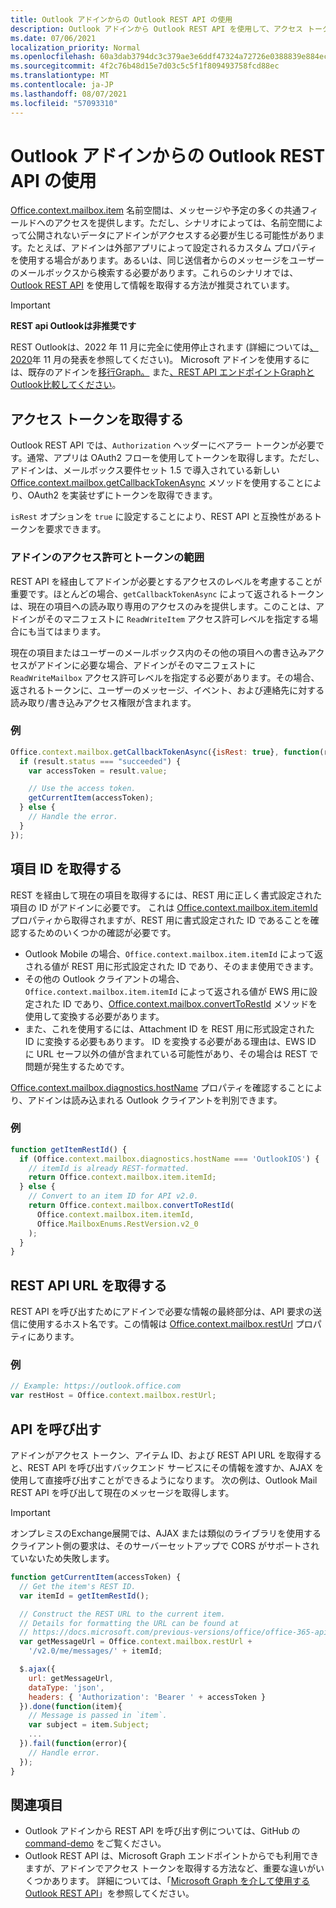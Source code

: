 ```yaml
---
title: Outlook アドインからの Outlook REST API の使用
description: Outlook アドインから Outlook REST API を使用して、アクセス トークンを取得する方法について説明します。
ms.date: 07/06/2021
localization_priority: Normal
ms.openlocfilehash: 60a3dab3794dc3c379ae3e6ddf47324a72726e0388839e884ec272c868bdec35
ms.sourcegitcommit: 4f2c76b48d15e7d03c5c5f1f809493758fcd88ec
ms.translationtype: MT
ms.contentlocale: ja-JP
ms.lasthandoff: 08/07/2021
ms.locfileid: "57093310"
---
```

# <a name="use-the-outlook-rest-apis-from-an-outlook-add-in"></a>Outlook アドインからの Outlook REST API の使用

[Office.context.mailbox.item](../reference/objectmodel/preview-requirement-set/office.context.mailbox.item.md) 名前空間は、メッセージや予定の多くの共通フィールドへのアクセスを提供します。ただし、シナリオによっては、名前空間によって公開されないデータにアドインがアクセスする必要が生じる可能性があります。たとえば、アドインは外部アプリによって設定されるカスタム プロパティを使用する場合があります。あるいは、同じ送信者からのメッセージをユーザーのメールボックスから検索する必要があります。これらのシナリオでは、[Outlook REST API](/outlook/rest) を使用して情報を取得する方法が推奨されています。

> [!IMPORTANT]
> **REST api Outlookは非推奨です**
>
> REST Outlookは、2022 年 11 月に完全に使用停止されます (詳細については[、2020](https://developer.microsoft.com/graph/blogs/outlook-rest-api-v2-0-deprecation-notice/)年 11 月の発表を参照してください)。 Microsoft アドインを使用するには、既存のアドインを[移行Graph。](/outlook/rest#outlook-rest-api-via-microsoft-graph) また[、REST API エンドポイントGraphとOutlook比較してください](/outlook/rest/compare-graph)。

## <a name="get-an-access-token"></a>アクセス トークンを取得する

Outlook REST API では、`Authorization` ヘッダーにベアラー トークンが必要です。通常、アプリは OAuth2 フローを使用してトークンを取得します。ただし、アドインは、メールボックス要件セット 1.5 で導入されている新しい [Office.context.mailbox.getCallbackTokenAsync](../reference/objectmodel/preview-requirement-set/office.context.mailbox.md#methods) メソッドを使用することにより、OAuth2 を実装せずにトークンを取得できます。

`isRest` オプションを `true` に設定することにより、REST API と互換性があるトークンを要求できます。

### <a name="add-in-permissions-and-token-scope"></a>アドインのアクセス許可とトークンの範囲

REST API を経由してアドインが必要とするアクセスのレベルを考慮することが重要です。ほとんどの場合、`getCallbackTokenAsync` によって返されるトークンは、現在の項目への読み取り専用のアクセスのみを提供します。このことは、アドインがそのマニフェストに `ReadWriteItem` アクセス許可レベルを指定する場合にも当てはまります。

現在の項目またはユーザーのメールボックス内のその他の項目への書き込みアクセスがアドインに必要な場合、アドインがそのマニフェストに `ReadWriteMailbox` アクセス許可レベルを指定する必要があります。その場合、返されるトークンに、ユーザーのメッセージ、イベント、および連絡先に対する読み取り/書き込みアクセス権限が含まれます。

### <a name="example"></a>例

```js
Office.context.mailbox.getCallbackTokenAsync({isRest: true}, function(result){
  if (result.status === "succeeded") {
    var accessToken = result.value;

    // Use the access token.
    getCurrentItem(accessToken);
  } else {
    // Handle the error.
  }
});
```

## <a name="get-the-item-id"></a>項目 ID を取得する

REST を経由して現在の項目を取得するには、REST 用に正しく書式設定された項目の ID がアドインに必要です。 これは [Office.context.mailbox.item.itemId](../reference/objectmodel/preview-requirement-set/office.context.mailbox.item.md#properties) プロパティから取得されますが、REST 用に書式設定された ID であることを確認するためのいくつかの確認が必要です。

- Outlook Mobile の場合、`Office.context.mailbox.item.itemId` によって返される値が REST 用に形式設定された ID であり、そのまま使用できます。
- その他の Outlook クライアントの場合、`Office.context.mailbox.item.itemId` によって返される値が EWS 用に設定された ID であり、[Office.context.mailbox.convertToRestId](../reference/objectmodel/preview-requirement-set/office.context.mailbox.md#methods) メソッドを使用して変換する必要があります。
- また、これを使用するには、Attachment ID を REST 用に形式設定された ID に変換する必要もあります。 ID を変換する必要がある理由は、EWS ID に URL セーフ以外の値が含まれている可能性があり、その場合は REST で問題が発生するためです。

[Office.context.mailbox.diagnostics.hostName](/javascript/api/outlook/office.diagnostics#hostName) プロパティを確認することにより、アドインは読み込まれる Outlook クライアントを判別できます。

### <a name="example"></a>例

```js
function getItemRestId() {
  if (Office.context.mailbox.diagnostics.hostName === 'OutlookIOS') {
    // itemId is already REST-formatted.
    return Office.context.mailbox.item.itemId;
  } else {
    // Convert to an item ID for API v2.0.
    return Office.context.mailbox.convertToRestId(
      Office.context.mailbox.item.itemId,
      Office.MailboxEnums.RestVersion.v2_0
    );
  }
}
```

## <a name="get-the-rest-api-url"></a>REST API URL を取得する

REST API を呼び出すためにアドインで必要な情報の最終部分は、API 要求の送信に使用するホスト名です。この情報は [Office.context.mailbox.restUrl](../reference/objectmodel/preview-requirement-set/office.context.mailbox.md#properties) プロパティにあります。

### <a name="example"></a>例

```js
// Example: https://outlook.office.com
var restHost = Office.context.mailbox.restUrl;
```

## <a name="call-the-api"></a>API を呼び出す

アドインがアクセス トークン、アイテム ID、および REST API URL を取得すると、REST API を呼び出すバックエンド サービスにその情報を渡すか、AJAX を使用して直接呼び出すことができるようになります。 次の例は、Outlook Mail REST API を呼び出して現在のメッセージを取得します。

> [!IMPORTANT]
> オンプレミスのExchange展開では、AJAX または類似のライブラリを使用するクライアント側の要求は、そのサーバーセットアップで CORS がサポートされていないため失敗します。

```js
function getCurrentItem(accessToken) {
  // Get the item's REST ID.
  var itemId = getItemRestId();

  // Construct the REST URL to the current item.
  // Details for formatting the URL can be found at
  // https://docs.microsoft.com/previous-versions/office/office-365-api/api/version-2.0/mail-rest-operations#get-messages.
  var getMessageUrl = Office.context.mailbox.restUrl +
    '/v2.0/me/messages/' + itemId;

  $.ajax({
    url: getMessageUrl,
    dataType: 'json',
    headers: { 'Authorization': 'Bearer ' + accessToken }
  }).done(function(item){
    // Message is passed in `item`.
    var subject = item.Subject;
    ...
  }).fail(function(error){
    // Handle error.
  });
}
```

## <a name="see-also"></a>関連項目

- Outlook アドインから REST API を呼び出す例については、GitHub の [command-demo](https://github.com/OfficeDev/outlook-add-in-command-demo) をご覧ください。
- Outlook REST API は、Microsoft Graph エンドポイントからでも利用できますが、アドインでアクセス トークンを取得する方法など、重要な違いがいくつかあります。 詳細については、「[Microsoft Graph を介して使用する Outlook REST API](/outlook/rest/index#outlook-rest-api-via-microsoft-graph)」を参照してください。